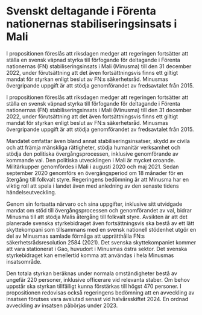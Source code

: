 # Svenskt deltagande i Förenta nationernas stabiliseringsinsats i Mali

I propositionen föreslås att riksdagen medger att regeringen fortsätter att ställa en svensk väpnad styrka till förfogande för deltagande i Förenta nationernas (FN) stabiliseringsinsats i Mali (Minusma) till den 31 december 2022, under förutsättning att det även fortsättningsvis finns ett giltigt mandat för styrkan enligt beslut av FN:s säkerhetsråd. Minusmas övergripande uppgift är att stödja genomförandet av fredsavtalet från 2015.

I propositionen föreslås att riksdagen medger att regeringen fortsätter att ställa en svensk väpnad styrka till förfogande för deltagande i Förenta nationernas (FN) stabiliseringsinsats i Mali (Minusma) till den 31 december 2022, under förutsättning att det även fortsättningsvis finns ett giltigt mandat för styrkan enligt beslut av FN:s säkerhetsråd. Minusmas övergripande uppgift är att stödja genomförandet av fredsavtalet från 2015.

Mandatet omfattar även bland annat stabiliseringsinsatser, skydd av
civila och att främja mänskliga rättigheter, stödja humanitär verksamhet
och stödja den politiska övergångsprocessen, inklusive genomförande av kommande val. Den politiska utvecklingen i Mali är mycket oroande. Militärkupper genomfördes i Mali i augusti 2020 och maj 2021. Sedan september 2020 genomförs en övergångsperiod om 18 månader för en återgång till folkvalt styre. Regeringens bedömning är att Minusma har en viktig roll att spela i landet även med anledning av den senaste tidens händelseutveckling.

Genom sin fortsatta närvaro och sina uppgifter, inklusive sitt utvidgade mandat om stöd till övergångsprocessen och genomförandet av val, bidrar Minusma till att stödja Malis återgång till folkvalt styre. Avsikten är att det planerade svenska styrkebidraget även fortsättningsvis ska bestå av ett lätt skyttekompani som tillsammans med en svensk nationell stödenhet utgör en del av Minusmas samlade förmåga att upprätthålla FN:s säkerhetsrådsresolution 2584 (2021). Det svenska
skyttekompaniet kommer att vara stationerat i Gao, huvudort i Minusmas östra sektor. Det svenska styrkebidraget kan emellertid komma att användas i hela Minusmas insatsområde.

Den totala styrkan beräknas under normala omständigheter bestå av
ungefär 220 personer, inklusive officerare vid relevanta staber. Om behov uppstår ska styrkan tillfälligt kunna förstärkas till högst 470 personer. I propositionen redovisas också regeringens bedömning att en avveckling av insatsen förutses vara avslutad senast vid halvårsskiftet 2024. En ordnad avveckling av insatsen påbörjas under 2023.
